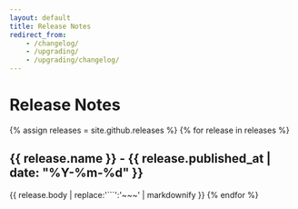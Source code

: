 ```yaml
---
layout: default
title: Release Notes
redirect_from:
    - /changelog/
    - /upgrading/
    - /upgrading/changelog/
---
```


# Release Notes

{% assign releases = site.github.releases %}
{% for release in releases %}
## {{ release.name }} - {{ release.published_at | date: "%Y-%m-%d" }}
{{ release.body | replace:'```':'~~~' | markdownify }}
{% endfor %}